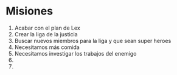 # Misiones

1. Acabar con el plan de Lex
2. Crear la liga de la justicia
3. Buscar nuevos miembros para la liga y que sean super heroes
4. Necesitamos más comida
5. Necesitamos investigar los trabajos del enemigo
6.
7.
